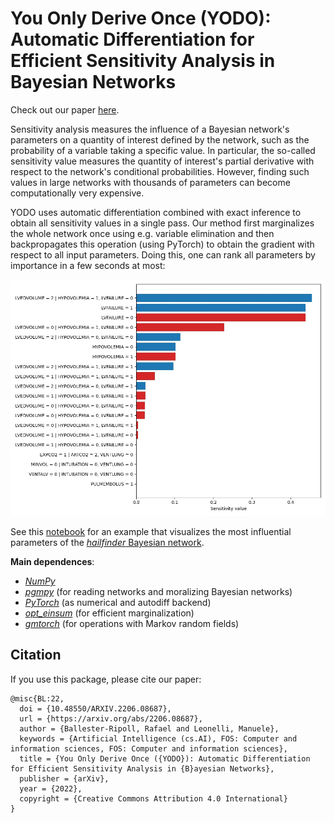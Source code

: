# You Only Derive Once (YODO): Automatic Differentiation for Efficient Sensitivity Analysis in Bayesian Networks

Check out our paper [here](https://arxiv.org/abs/2206.08687).

Sensitivity analysis measures the influence of a Bayesian network's parameters on a quantity of interest defined by the network, such as the probability of a variable taking a specific value. In particular, the so-called sensitivity value measures the quantity of interest's partial derivative with respect to the network's conditional probabilities. However, finding such values in large networks with thousands of parameters can become computationally very expensive.

YODO uses automatic differentiation combined with exact inference to obtain all sensitivity values in a single pass. Our method first marginalizes the whole network once using e.g. variable elimination and then backpropagates this operation (using PyTorch) to obtain the gradient with respect to all input parameters. Doing this, one can rank all parameters by importance in a few seconds at most:

<p align="center"><img src="https://github.com/rballester/yodo/blob/main/images/plot_example.jpg" width="600" title="Example visualization"></p>

See this [notebook](https://github.com/rballester/yodo/blob/main/example.ipynb) for an example that visualizes the most influential parameters of the [*hailfinder* Bayesian network](https://www.bnlearn.com/bnrepository/discrete-large.html#hailfinder).

**Main dependences**:

- [*NumPy*](https://numpy.org/)
- [*pgmpy*](https://github.com/pgmpy/pgmpy) (for reading networks and moralizing Bayesian networks)
- [*PyTorch*](https://pytorch.org/) (as numerical and autodiff backend)
- [*opt_einsum*](https://github.com/dgasmith/opt_einsum) (for efficient marginalization)
- [*gmtorch*](https://github.com/rballester/gmtorch) (for operations with Markov random fields)

## Citation

If you use this package, please cite our paper:

```
@misc{BL:22,
  doi = {10.48550/ARXIV.2206.08687},
  url = {https://arxiv.org/abs/2206.08687},
  author = {Ballester-Ripoll, Rafael and Leonelli, Manuele},
  keywords = {Artificial Intelligence (cs.AI), FOS: Computer and information sciences, FOS: Computer and information sciences},
  title = {You Only Derive Once ({YODO}): Automatic Differentiation for Efficient Sensitivity Analysis in {B}ayesian Networks},
  publisher = {arXiv},
  year = {2022},
  copyright = {Creative Commons Attribution 4.0 International}
}
```
